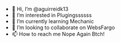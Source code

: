 - 👋 Hi, I’m @aguirreidk13
- 👀 I’m interested in Plugingssssss
- 🌱 I’m currently learning Mechanic
- 💞️ I’m looking to collaborate on WebsFargo
- 📫 How to reach me Nope Again Btch!

<!---
aguirreidk13/aguirreidk13 is a ✨ special ✨ repository because its `README.md` (this file) appears on your GitHub profile.
You can click the Preview link to take a look at your changes.
--->
